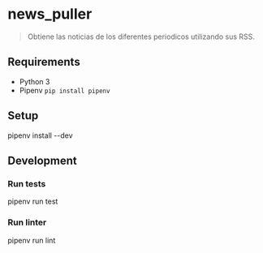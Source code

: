 # news_puller

> Obtiene las noticias de los diferentes periodicos utilizando sus RSS.


## Requirements

* Python 3
* Pipenv `pip install pipenv`


## Setup

pipenv install --dev


## Development

### Run tests

pipenv run test

### Run linter

pipenv run lint